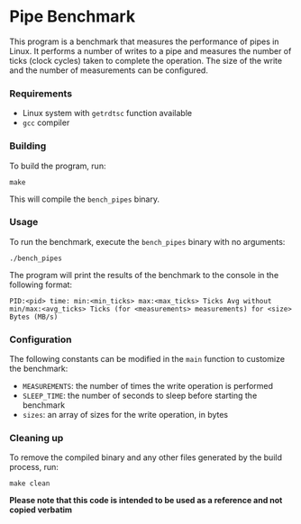 # Pipe Benchmark
This program is a benchmark that measures the performance of pipes in Linux. It performs a number of writes to a pipe and measures the number of ticks (clock cycles) taken to complete the operation. The size of the write and the number of measurements can be configured.
### Requirements
- Linux system with `getrdtsc` function available
- `gcc` compiler
### Building
To build the program, run:
```
make
```
This will compile the `bench_pipes` binary.
### Usage
To run the benchmark, execute the `bench_pipes` binary with no arguments:
```
./bench_pipes
```
The program will print the results of the benchmark to the console in the following format:
```
PID:<pid> time: min:<min_ticks> max:<max_ticks> Ticks Avg without min/max:<avg_ticks> Ticks (for <measurements> measurements) for <size> Bytes (MB/s)
```
### Configuration
The following constants can be modified in the `main` function to customize the benchmark:
- `MEASUREMENTS`: the number of times the write operation is performed
- `SLEEP_TIME`: the number of seconds to sleep before starting the benchmark
- `sizes`: an array of sizes for the write operation, in bytes
### Cleaning up
To remove the compiled binary and any other files generated by the build process, run:
```
make clean
```
**Please note that this code is intended to be used as a reference and not copied verbatim**